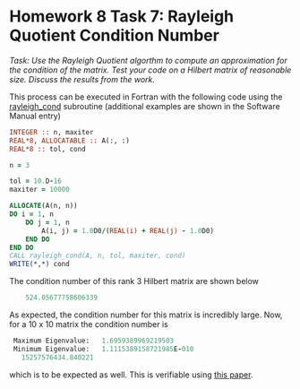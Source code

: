 # Homework 8 Task 7: Rayleigh Quotient Condition Number

*Task: Use the Rayleigh Quotient algorthm to compute an approximation for the condition of the matrix. Test your code on a Hilbert matrix of reasonable size. Discuss the results from the work.*

This process can be executed in Fortran with the following code using the [rayleigh_cond](./Software_Manual/rayleigh_cond.md) subroutine (additional examples are shown in the Software Manual entry)

```fortran
INTEGER :: n, maxiter
REAL*8, ALLOCATABLE :: A(:, :)
REAL*8 :: tol, cond

n = 3

tol = 10.D-16
maxiter = 10000

ALLOCATE(A(n, n))
DO i = 1, n
	DO j = 1, n
		A(i, j) = 1.0D0/(REAL(i) + REAL(j) - 1.0D0)
	END DO
END DO
CALL rayleigh_cond(A, n, tol, maxiter, cond)
WRITE(*,*) cond

```

The condition number of this rank 3 Hilbert matrix are shown below

```fortran
    524.05677758606339 
```

As expected, the condition number for this matrix is incredibly large. Now, for a 10 x 10 matrix the condition number is

```fortran
 Maximum Eigenvalue:   1.6959389969219503     
 Minimum Eigenvalue:   1.1115389158721985E-010
   15257576434.840221
```

which is to be expected as well. This is verifiable using [this paper](<https://www.ams.org/journals/mcom/1967-21-099/S0025-5718-1967-0223075-0/S0025-5718-1967-0223075-0.pdf>).

